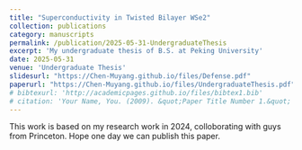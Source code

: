 ```yaml
---
title: "Superconductivity in Twisted Bilayer WSe2"
collection: publications
category: manuscripts
permalink: /publication/2025-05-31-UndergraduateThesis
excerpt: 'My undergraduate thesis of B.S. at Peking University'
date: 2025-05-31
venue: 'Undergraduate Thesis'
slidesurl: "https://Chen-Muyang.github.io/files/Defense.pdf"
paperurl: "https://Chen-Muyang.github.io/files/UndergraduateThesis.pdf"
# bibtexurl: 'http://academicpages.github.io/files/bibtex1.bib'
# citation: 'Your Name, You. (2009). &quot;Paper Title Number 1.&quot; <i>Journal 1</i>. 1(1).'
---
```

This work is based on my research work in 2024, colloborating with guys from Princeton. Hope one day we can publish this paper.
